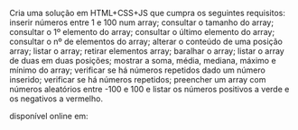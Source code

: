 Cria uma solução em HTML+CSS+JS que cumpra os seguintes requisitos:
inserir números entre 1 e 100 num array;
consultar o tamanho do array;
consultar o 1º elemento do array;
consultar o último elemento do array;
consultar o nº de elementos do array;
alterar o conteúdo de uma posição array;
listar o array;
retirar elementos array;
baralhar o array;
listar o array de duas em duas posições;
mostrar a soma, média, mediana, máximo e mínimo do array;
verificar se há números repetidos dado um número inserido;
verificar se há números repetidos;
preencher um array com números aleatórios entre -100 e 100 e listar os números positivos a verde e os negativos a vermelho.

disponível online em:
